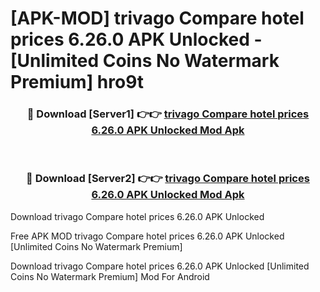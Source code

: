 # [APK-MOD] trivago  Compare hotel prices 6.26.0 APK Unlocked - [Unlimited Coins No Watermark Premium] hro9t



<div align="center">
<h3>🔴 Download [Server1] 👉👉 <a href="https://momento.my/?title=trivago__Compare_hotel_prices_6.26.0_APK_Unlocked">trivago  Compare hotel prices 6.26.0 APK Unlocked Mod Apk</a></h3><br>

<h3>🔴 Download [Server2] 👉👉 <a href="https://momento.my/?title=trivago__Compare_hotel_prices_6.26.0_APK_Unlocked">trivago  Compare hotel prices 6.26.0 APK Unlocked Mod Apk</a></h3>
</div>



Download trivago  Compare hotel prices 6.26.0 APK Unlocked 

Free APK MOD trivago  Compare hotel prices 6.26.0 APK Unlocked [Unlimited Coins No Watermark Premium]

Download trivago  Compare hotel prices 6.26.0 APK Unlocked [Unlimited Coins No Watermark Premium] Mod For Android
